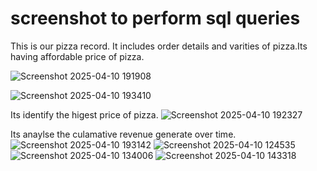# screenshot to perform sql queries
This is our pizza record. It includes order details and varities of pizza.Its having affordable price of pizza.

![Screenshot 2025-04-10 191908](https://github.com/user-attachments/assets/a3cac8da-582f-42cc-880d-05ab1108770e)

![Screenshot 2025-04-10 193410](https://github.com/user-attachments/assets/1c1a4ed2-f0f1-480f-886a-c2e96854d5e1)

Its identify the higest price of pizza.
![Screenshot 2025-04-10 192327](https://github.com/user-attachments/assets/b4f1cce9-7743-405a-b21c-1554bc8f0a3d)

Its anaylse the culamative revenue generate over time.
![Screenshot 2025-04-10 193142](https://github.com/user-attachments/assets/b7aa8963-dec9-4d6a-897c-d9f754774104)
![Screenshot 2025-04-10 124535](https://github.com/user-attachments/assets/afc80284-83fa-4b74-b57a-26f2d6ff9ea6)
![Screenshot 2025-04-10 134006](https://github.com/user-attachments/assets/df42c83e-04a7-4e01-a8a5-444dce5f3350)
![Screenshot 2025-04-10 143318](https://github.com/user-attachments/assets/def15df4-7dca-4bdd-a3a7-206e3b20d7be)

